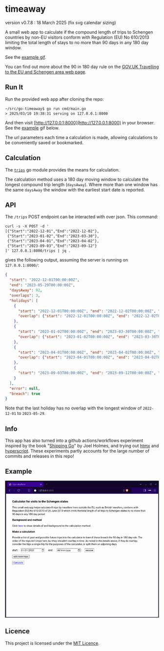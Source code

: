 # timeaway

version v0.7.8 : 18 March 2025 (fix svg calendar sizing)

A small web app to calculate if the compound length of trips to Schengen
countries by non-EU visitors conform with Regulation (EU) No 610/2013
limiting the total length of stays to no more than 90 days in any 180
day window.

See the [example gif](#example).

You can find out more about the 90 in 180 day rule on the [GOV.UK
Travelling to the EU and Schengen area web
page](https://www.gov.uk/travel-to-eu-schengen-area).

## Run It

Run the provided web app after cloning the repo:

```
~/src/go-timeaway$ go run cmd/main.go
> 2025/03/10 19:38:31 serving on 127.0.0.1:8000
```

And then visit [http://127.0.0.1:8000](http://127.0.0.1:8000) in your
browser. See the [example](#example) gif below.

The url parameters each time a calculation is made, allowing
calculations to be conveniently saved or bookmarked.

## Calculation

The [`trips`](trips/README.md) go module provides the means for
calculation.

The calculation method uses a 180 day moving window to calculate the
longest compound trip length (`daysAway`). Where more than one window
has the same `daysAway` the window with the earliest start date is
reported.

## API

The `/trips` POST endpoint can be interacted with over json. This command:

```
curl -s -X POST -d '
[{"Start":"2022-12-01","End":"2022-12-02"},
 {"Start":"2023-01-02","End":"2023-03-30"},
 {"Start":"2023-04-01","End":"2023-04-02"},
 {"Start":"2023-09-03","End":"2023-09-12"}
]' 127.0.0.1:8000/trips | jq .
```

gives the following output, assuming the server is running on `127.0.0.1:8000/`:

```json
{
  "start": "2022-12-01T00:00:00Z",
  "end": "2023-05-29T00:00:00Z",
  "daysAway": 92,
  "overlaps": 3,
  "holidays": [
    {
      "start": "2022-12-01T00:00:00Z", "end": "2022-12-02T00:00:00Z", "duration": 2,
      "overlap": {"start": "2022-12-01T00:00:00Z", "end": "2022-12-02T00:00:00Z", "duration": 2}
    },
    {
      "start": "2023-01-02T00:00:00Z", "end": "2023-03-30T00:00:00Z", "duration": 88,
      "overlap": {"start": "2023-01-02T00:00:00Z", "end": "2023-03-30T00:00:00Z", "duration": 88}
    },
    {
      "start": "2023-04-01T00:00:00Z", "end": "2023-04-02T00:00:00Z", "duration": 2,
      "overlap": {"start": "2023-04-01T00:00:00Z", "end": "2023-04-02T00:00:00Z", "duration": 2}
    },
    {
      "start": "2023-09-03T00:00:00Z", "end": "2023-09-12T00:00:00Z", "duration": 10
    }
  ],
  "error": null,
  "breach": true
}
```
Note that the last holiday has no overlap with the longest window of
`2022-12-01` to `2023-05-29`.

## Info

This app has also turned into a github actions/workflows experiment
inspired by the book "[Shipping
Go](https://www.manning.com/books/shipping-go)" by Joel Holmes, and
trying out [htmx](https://htmx.org) and
[hyperscript](https://hyperscript.org). These experiments partly
accounts for the large number of commits and releases in this repo!

## Example

![](util/example.gif)

## Licence

This project is licensed under the [MIT Licence](LICENCE).
